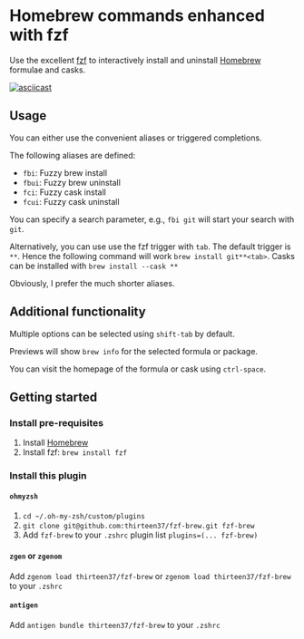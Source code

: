 # Homebrew commands enhanced with fzf

Use the excellent [fzf](https://github.com/junegunn/fzf) to interactively install and uninstall [Homebrew](https://brew.sh/) formulae and casks.

[![asciicast](https://asciinema.org/a/ev7JRoiWoDphRQj7aCQo51uir.svg)](https://asciinema.org/a/ev7JRoiWoDphRQj7aCQo51uir)

## Usage

You can either use the convenient aliases or triggered completions.

The following aliases are defined:

* `fbi`: Fuzzy brew install
* `fbui`: Fuzzy brew uninstall
* `fci`: Fuzzy cask install
* `fcui`: Fuzzy cask uninstall

You can specify a search parameter, e.g., `fbi git` will start your search with `git`.

Alternatively, you can use use the fzf trigger with `tab`. The default trigger is `**`. Hence the following command will work `brew install git**<tab>`. Casks can be installed with `brew install --cask **`

Obviously, I prefer the much shorter aliases.

## Additional functionality

Multiple options can be selected using `shift-tab` by default.

Previews will show `brew info` for the selected formula or package.

You can visit the homepage of the formula or cask using `ctrl-space`.

## Getting started

### Install pre-requisites

1. Install [Homebrew](https://brew.sh/)
2. Install fzf: `brew install fzf`

### Install this plugin

#### `ohmyzsh`

1. `cd ~/.oh-my-zsh/custom/plugins`
2. `git clone git@github.com:thirteen37/fzf-brew.git fzf-brew`
3. Add `fzf-brew` to your `.zshrc` plugin list `plugins=(... fzf-brew)`

#### `zgen` or `zgenom`

Add `zgenom load thirteen37/fzf-brew` or `zgenom load thirteen37/fzf-brew` to your `.zshrc`

#### `antigen`

Add `antigen bundle thirteen37/fzf-brew` to your `.zshrc`
